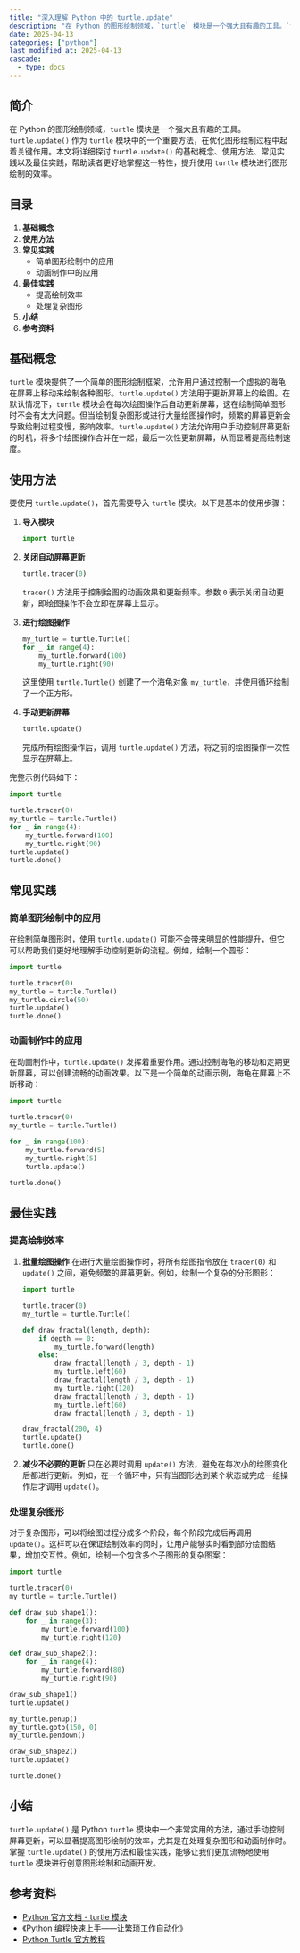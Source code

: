 ```yaml
---
title: "深入理解 Python 中的 turtle.update"
description: "在 Python 的图形绘制领域，`turtle` 模块是一个强大且有趣的工具。`turtle.update()` 作为 `turtle` 模块中的一个重要方法，在优化图形绘制过程中起着关键作用。本文将详细探讨 `turtle.update()` 的基础概念、使用方法、常见实践以及最佳实践，帮助读者更好地掌握这一特性，提升使用 `turtle` 模块进行图形绘制的效率。"
date: 2025-04-13
categories: ["python"]
last_modified_at: 2025-04-13
cascade:
  - type: docs
---
```



## 简介
在 Python 的图形绘制领域，`turtle` 模块是一个强大且有趣的工具。`turtle.update()` 作为 `turtle` 模块中的一个重要方法，在优化图形绘制过程中起着关键作用。本文将详细探讨 `turtle.update()` 的基础概念、使用方法、常见实践以及最佳实践，帮助读者更好地掌握这一特性，提升使用 `turtle` 模块进行图形绘制的效率。

<!-- more -->
## 目录
1. **基础概念**
2. **使用方法**
3. **常见实践**
    - 简单图形绘制中的应用
    - 动画制作中的应用
4. **最佳实践**
    - 提高绘制效率
    - 处理复杂图形
5. **小结**
6. **参考资料**

## 基础概念
`turtle` 模块提供了一个简单的图形绘制框架，允许用户通过控制一个虚拟的海龟在屏幕上移动来绘制各种图形。`turtle.update()` 方法用于更新屏幕上的绘图。在默认情况下，`turtle` 模块会在每次绘图操作后自动更新屏幕，这在绘制简单图形时不会有太大问题。但当绘制复杂图形或进行大量绘图操作时，频繁的屏幕更新会导致绘制过程变慢，影响效率。`turtle.update()` 方法允许用户手动控制屏幕更新的时机，将多个绘图操作合并在一起，最后一次性更新屏幕，从而显著提高绘制速度。

## 使用方法
要使用 `turtle.update()`，首先需要导入 `turtle` 模块。以下是基本的使用步骤：

1. **导入模块**
    ```python
    import turtle
    ```
2. **关闭自动屏幕更新**
    ```python
    turtle.tracer(0)
    ```
    `tracer()` 方法用于控制绘图的动画效果和更新频率。参数 `0` 表示关闭自动更新，即绘图操作不会立即在屏幕上显示。

3. **进行绘图操作**
    ```python
    my_turtle = turtle.Turtle()
    for _ in range(4):
        my_turtle.forward(100)
        my_turtle.right(90)
    ```
    这里使用 `turtle.Turtle()` 创建了一个海龟对象 `my_turtle`，并使用循环绘制了一个正方形。

4. **手动更新屏幕**
    ```python
    turtle.update()
    ```
    完成所有绘图操作后，调用 `turtle.update()` 方法，将之前的绘图操作一次性显示在屏幕上。

完整示例代码如下：
```python
import turtle

turtle.tracer(0)
my_turtle = turtle.Turtle()
for _ in range(4):
    my_turtle.forward(100)
    my_turtle.right(90)
turtle.update()
turtle.done()
```

## 常见实践
### 简单图形绘制中的应用
在绘制简单图形时，使用 `turtle.update()` 可能不会带来明显的性能提升，但它可以帮助我们更好地理解手动控制更新的流程。例如，绘制一个圆形：
```python
import turtle

turtle.tracer(0)
my_turtle = turtle.Turtle()
my_turtle.circle(50)
turtle.update()
turtle.done()
```

### 动画制作中的应用
在动画制作中，`turtle.update()` 发挥着重要作用。通过控制海龟的移动和定期更新屏幕，可以创建流畅的动画效果。以下是一个简单的动画示例，海龟在屏幕上不断移动：
```python
import turtle

turtle.tracer(0)
my_turtle = turtle.Turtle()

for _ in range(100):
    my_turtle.forward(5)
    my_turtle.right(5)
    turtle.update()

turtle.done()
```

## 最佳实践
### 提高绘制效率
1. **批量绘图操作**
    在进行大量绘图操作时，将所有绘图指令放在 `tracer(0)` 和 `update()` 之间，避免频繁的屏幕更新。例如，绘制一个复杂的分形图形：
    ```python
    import turtle

    turtle.tracer(0)
    my_turtle = turtle.Turtle()

    def draw_fractal(length, depth):
        if depth == 0:
            my_turtle.forward(length)
        else:
            draw_fractal(length / 3, depth - 1)
            my_turtle.left(60)
            draw_fractal(length / 3, depth - 1)
            my_turtle.right(120)
            draw_fractal(length / 3, depth - 1)
            my_turtle.left(60)
            draw_fractal(length / 3, depth - 1)

    draw_fractal(200, 4)
    turtle.update()
    turtle.done()
    ```

2. **减少不必要的更新**
    只在必要时调用 `update()` 方法，避免在每次小的绘图变化后都进行更新。例如，在一个循环中，只有当图形达到某个状态或完成一组操作后才调用 `update()`。

### 处理复杂图形
对于复杂图形，可以将绘图过程分成多个阶段，每个阶段完成后再调用 `update()`。这样可以在保证绘制效率的同时，让用户能够实时看到部分绘图结果，增加交互性。例如，绘制一个包含多个子图形的复杂图案：
```python
import turtle

turtle.tracer(0)
my_turtle = turtle.Turtle()

def draw_sub_shape1():
    for _ in range(3):
        my_turtle.forward(100)
        my_turtle.right(120)

def draw_sub_shape2():
    for _ in range(4):
        my_turtle.forward(80)
        my_turtle.right(90)

draw_sub_shape1()
turtle.update()

my_turtle.penup()
my_turtle.goto(150, 0)
my_turtle.pendown()

draw_sub_shape2()
turtle.update()

turtle.done()
```

## 小结
`turtle.update()` 是 Python `turtle` 模块中一个非常实用的方法，通过手动控制屏幕更新，可以显著提高图形绘制的效率，尤其是在处理复杂图形和动画制作时。掌握 `turtle.update()` 的使用方法和最佳实践，能够让我们更加流畅地使用 `turtle` 模块进行创意图形绘制和动画开发。

## 参考资料
- [Python 官方文档 - turtle 模块](https://docs.python.org/3/library/turtle.html)
- 《Python 编程快速上手——让繁琐工作自动化》
- [Python Turtle 官方教程](https://docs.python.org/3.3/library/turtle.html#turtle.tracer)